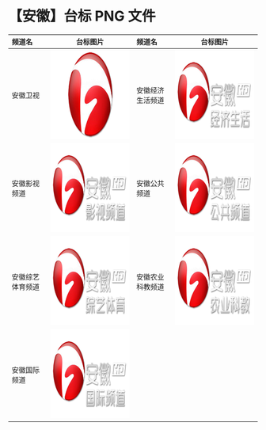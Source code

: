# 【安徽】台标 PNG 文件

| 频道名           |                       台标图片                        | 频道名           |                       台标图片                        |
| :--------------- | :---------------------------------------------------: | :--------------- | :---------------------------------------------------: |
| 安徽卫视         | <img src="../tv/Anhui.png" width="300" height="180">  | 安徽经济生活频道 | <img src="../tv/Anhui1.png" width="300" height="180"> |
| 安徽影视频道     | <img src="../tv/Anhui2.png" width="300" height="180"> | 安徽公共频道     | <img src="../tv/Anhui3.png" width="300" height="180"> |
| 安徽综艺体育频道 | <img src="../tv/Anhui4.png" width="300" height="180"> | 安徽农业科教频道 | <img src="../tv/Anhui5.png" width="300" height="180"> |
| 安徽国际频道     | <img src="../tv/Anhui6.png" width="300" height="180"> |
